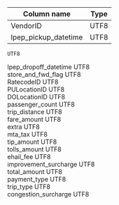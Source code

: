 | Column name  | Type |
| ------------- | ------------- |
| VendorID  | UTF8  |
| lpep_pickup_datetime | UTF8  |


		
		
	UTF8	
lpep_dropoff_datetime	UTF8	
store_and_fwd_flag	UTF8	
RatecodeID	UTF8	
PULocationID	UTF8	
DOLocationID	UTF8	
passenger_count	UTF8	
trip_distance	UTF8	
fare_amount	UTF8	
extra	UTF8	
mta_tax	UTF8	
tip_amount	UTF8	
tolls_amount	UTF8	
ehail_fee	UTF8	
improvement_surcharge	UTF8	
total_amount	UTF8	
payment_type	UTF8	
trip_type	UTF8	
congestion_surcharge	UTF8
